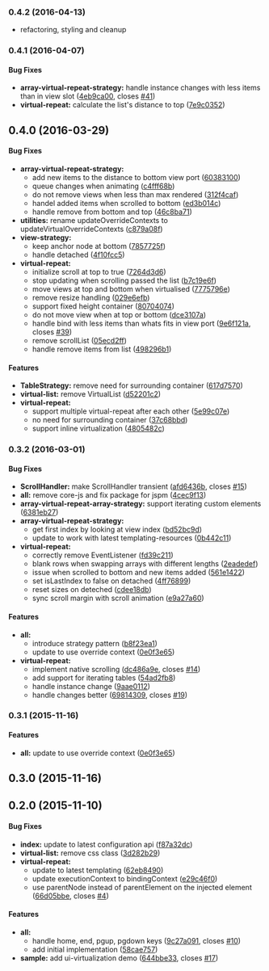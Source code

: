 ### 0.4.2 (2016-04-13)

* refactoring, styling and cleanup

### 0.4.1 (2016-04-07)


#### Bug Fixes

* **array-virtual-repeat-strategy:** handle instance changes with less items than in view slot ([4eb9ca00](http://github.com/aurelia/ui-virtualization/commit/4eb9ca00587739ecb9446d82d779913303a146c9), closes [#41](http://github.com/aurelia/ui-virtualization/issues/41))
* **virtual-repeat:** calculate the list's distance to top ([7e9c0352](http://github.com/aurelia/ui-virtualization/commit/7e9c035255abc287a516624f0e4bb5b3901b7f5e))


## 0.4.0 (2016-03-29)


#### Bug Fixes

* **array-virtual-repeat-strategy:**
  * add new items to the distance to bottom view port ([60383100](http://github.com/aurelia/ui-virtualization/commit/603831008f43fb1fb67a538b9191483c3a1259fc))
  * queue changes when animating ([c4fff68b](http://github.com/aurelia/ui-virtualization/commit/c4fff68b6403eca9a3802653f77d250ce749a1ab))
  * do not remove views when less than max rendered ([312f4caf](http://github.com/aurelia/ui-virtualization/commit/312f4caf2dac668225404e8d5dfa7602ffb87762))
  * handel added items when scrolled to bottom ([ed3b014c](http://github.com/aurelia/ui-virtualization/commit/ed3b014c63bcafc4df5f52ea72b4426c5f057260))
  * handle remove from bottom and top ([46c8ba71](http://github.com/aurelia/ui-virtualization/commit/46c8ba711c0455a5ba461fe2134f1f14c7af4c9d))
* **utilities:** rename updateOverrideContexts to updateVirtualOverrideContexts ([c879a08f](http://github.com/aurelia/ui-virtualization/commit/c879a08f6f6b693fe0e4e0ba74302199c64cd6ef))
* **view-strategy:**
  * keep anchor node at bottom ([7857725f](http://github.com/aurelia/ui-virtualization/commit/7857725f9293b05a3a3672d6ca4902a0f050218f))
  * handle detached ([4f10fcc5](http://github.com/aurelia/ui-virtualization/commit/4f10fcc5ed3a62cd6ea2b9a72327117c111221cc))
* **virtual-repeat:**
  * initialize scroll at top to true ([7264d3d6](http://github.com/aurelia/ui-virtualization/commit/7264d3d6930293dc5bb869dd47ff464f070a333f))
  * stop updating when scrolling passed the list ([b7c19e6f](http://github.com/aurelia/ui-virtualization/commit/b7c19e6f111e4fa594d2f37d7b999039dd272a8b))
  * move views at top and bottom when virtualised ([7775796e](http://github.com/aurelia/ui-virtualization/commit/7775796eb2586bf27c3ed08ac8e5a420db97c6e0))
  * remove resize handling ([029e6efb](http://github.com/aurelia/ui-virtualization/commit/029e6efb21910c79a28ae6fe3c3968a39968da42))
  * support fixed height container ([80704074](http://github.com/aurelia/ui-virtualization/commit/807040741d900e503ed205c7f2cd971110b42aeb))
  * do not move view when at top or bottom ([dce3107a](http://github.com/aurelia/ui-virtualization/commit/dce3107a519c3d65a768b4c4221b8fa80f25b651))
  * handle bind with less items than whats fits in view port ([9e6f121a](http://github.com/aurelia/ui-virtualization/commit/9e6f121a26c5995ea4aa5ac262274e006db17683), closes [#39](http://github.com/aurelia/ui-virtualization/issues/39))
  * remove scrollList ([05ecd2ff](http://github.com/aurelia/ui-virtualization/commit/05ecd2ff8371c46e448af12ef9c3a5bb2cd73029))
  * handle remove items from list ([498296b1](http://github.com/aurelia/ui-virtualization/commit/498296b1b785cbbaa0476ec0c6e932daaa00643f))


#### Features

* **TableStrategy:** remove need for surrounding container ([617d7570](http://github.com/aurelia/ui-virtualization/commit/617d7570627ae4b3ff63049a09237446f0623d52))
* **virtual-list:** remove VirtualList ([d52201c2](http://github.com/aurelia/ui-virtualization/commit/d52201c2cee28c25728fb1e00a9f6f90f9f8fc61))
* **virtual-repeat:**
  * support multiple virtual-repeat after each other ([5e99c07e](http://github.com/aurelia/ui-virtualization/commit/5e99c07e3a3a382f787d90eef27c0e39750e330a))
  * no need for surrounding container ([37c68bbd](http://github.com/aurelia/ui-virtualization/commit/37c68bbd2c5fc1b141aa97a16e40f94fcc95368e))
  * support inline virtualization ([4805482c](http://github.com/aurelia/ui-virtualization/commit/4805482ce46199abfef694a935e3f5e092dfcc80))


### 0.3.2 (2016-03-01)


#### Bug Fixes

* **ScrollHandler:** make ScrollHandler transient ([afd6436b](http://github.com/aurelia/ui-virtualization/commit/afd6436ba02ebde9e4ccafda8f9759488895609a), closes [#15](http://github.com/aurelia/ui-virtualization/issues/15))
* **all:** remove core-js and fix package for jspm ([4cec9f13](http://github.com/aurelia/ui-virtualization/commit/4cec9f13987eb03c032bc74b5861223d803dd07c))
* **array-virtual-repeat-array-strategy:** support iterating custom elements ([6381eb27](http://github.com/aurelia/ui-virtualization/commit/6381eb271249817d22fcf546fb0e54ad50d5a9de))
* **array-virtual-repeat-strategy:**
  * get first index by looking at view index ([bd52bc9d](http://github.com/aurelia/ui-virtualization/commit/bd52bc9ddccf3c5308942c7893b437d20916731e))
  * update to work with latest templating-resources ([0b442c11](http://github.com/aurelia/ui-virtualization/commit/0b442c1180a71119dfdf572e5a4063596b6bb338))
* **virtual-repeat:**
  * correctly remove EventListener ([fd39c211](http://github.com/aurelia/ui-virtualization/commit/fd39c2115549c3fce3c9ff4d4e91e3e6d4bd5f0c))
  * blank rows when swapping arrays with different lengths ([2eadedef](http://github.com/aurelia/ui-virtualization/commit/2eadedefc9a3f785eec56518f21eb9a5e5784a6f))
  * issue when scrolled to bottom and new items added ([561e1422](http://github.com/aurelia/ui-virtualization/commit/561e142258e607c98f7b919c624d4e444c7909a8))
  * set isLastIndex to false on detached ([4ff76899](http://github.com/aurelia/ui-virtualization/commit/4ff76899ed2e781cdd072d2c0f6e133f788c9a15))
  * reset sizes on deteched ([cdee18db](http://github.com/aurelia/ui-virtualization/commit/cdee18db44a53d5460f7d8ed5c7581b31e1ed581))
  * sync scroll margin with scroll animation ([e9a27a60](http://github.com/aurelia/ui-virtualization/commit/e9a27a6085d89aaf7615a9dee6efbfafd69f62f3))


#### Features

* **all:**
  * introduce strategy pattern ([b8f23ea1](http://github.com/aurelia/ui-virtualization/commit/b8f23ea18ff292620b857c2ba461b744c3dd6b87))
  * update to use override context ([0e0f3e65](http://github.com/aurelia/ui-virtualization/commit/0e0f3e65529d455544f820e96e940bf084c8ce84))
* **virtual-repeat:**
  * implement native scrolling ([dc486a9e](http://github.com/aurelia/ui-virtualization/commit/dc486a9ee43d7f7e4893f688d8be2b56b5910b4c), closes [#14](http://github.com/aurelia/ui-virtualization/issues/14))
  * add support for iterating tables ([54ad2fb8](http://github.com/aurelia/ui-virtualization/commit/54ad2fb8b08ffa4d0a0999b38554505896a00571))
  * handle instance change ([9aae0112](http://github.com/aurelia/ui-virtualization/commit/9aae011272b7b8ba55a68ef471701e084a26778b))
  * handle changes better ([69814309](http://github.com/aurelia/ui-virtualization/commit/69814309909385fb9a7c58e1ba42af75b4a35f7c), closes [#19](http://github.com/aurelia/ui-virtualization/issues/19))


### 0.3.1 (2015-11-16)


#### Features

* **all:** update to use override context ([0e0f3e65](http://github.com/aurelia/ui-virtualization/commit/0e0f3e65529d455544f820e96e940bf084c8ce84))


## 0.3.0 (2015-11-16)


## 0.2.0 (2015-11-10)


#### Bug Fixes

* **index:** update to latest configuration api ([f87a32dc](http://github.com/aurelia/ui-virtualization/commit/f87a32dc04c3be06ba2d7add0aebeb69204fa9ea))
* **virtual-list:** remove css class ([3d282b29](http://github.com/aurelia/ui-virtualization/commit/3d282b29393f1bb9719b5a2af23b0f1d21038f47))
* **virtual-repeat:**
  * update to latest templating ([62eb8490](http://github.com/aurelia/ui-virtualization/commit/62eb849032babb151127a1c21e217519ce7912f6))
  * update executionContext to bindingContext ([e29c46f0](http://github.com/aurelia/ui-virtualization/commit/e29c46f0ea552d42701239fa00be32ca244d7bad))
  * use parentNode instead of parentElement on the injected element ([66d05bbe](http://github.com/aurelia/ui-virtualization/commit/66d05bbe8f556ce96b950b11930b140b553b182d), closes [#4](http://github.com/aurelia/ui-virtualization/issues/4))


#### Features

* **all:**
  * handle home, end, pgup, pgdown keys ([9c27a091](http://github.com/aurelia/ui-virtualization/commit/9c27a0911cf3090bae6682e84b82dd554f4d4a81), closes [#10](http://github.com/aurelia/ui-virtualization/issues/10))
  * add initial implementation ([58cae757](http://github.com/aurelia/ui-virtualization/commit/58cae757f29abc0974ffdae3df32e85e15c8798d))
* **sample:** add ui-virtualization demo ([644bbe33](http://github.com/aurelia/ui-virtualization/commit/644bbe33e74247086f58081dbcfee191bc196e69), closes [#17](http://github.com/aurelia/ui-virtualization/issues/17))
